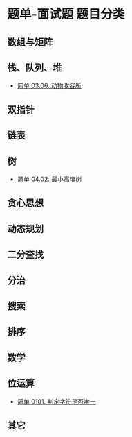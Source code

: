 # 题单-面试题 题目分类

## 数组与矩阵

## 栈、队列、堆

- [简单 03.06. 动物收容所](1_easy/%E9%9D%A2%E8%AF%95%E9%A2%98%2003.06.%20%E5%8A%A8%E7%89%A9%E6%94%B6%E5%AE%B9%E6%89%80.py)

## 双指针

## 链表

## 树

- [简单 04.02. 最小高度树](1_easy/%E9%9D%A2%E8%AF%95%E9%A2%98%2004.02.%20%E6%9C%80%E5%B0%8F%E9%AB%98%E5%BA%A6%E6%A0%91.py)

## 贪心思想

## 动态规划

## 二分查找

## 分治

## 搜索

## 排序

## 数学

## 位运算

- [简单 0101. 判定字符是否唯一](1_easy/%E9%9D%A2%E8%AF%95%E9%A2%98%2001.01.%20%E5%88%A4%E5%AE%9A%E5%AD%97%E7%AC%A6%E6%98%AF%E5%90%A6%E5%94%AF%E4%B8%80.py)

## 其它

